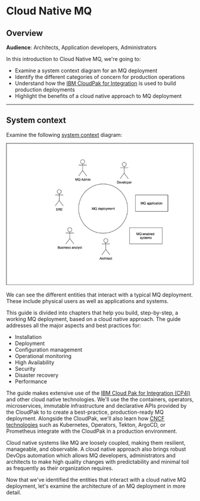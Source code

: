 # Cloud Native MQ 

<!--- cSpell:ignore CNCF qube cntk autoplay allowfullscreen -->

## Overview
**Audience**: Architects, Application developers, Administrators

In this introduction to Cloud Native MQ, we're going to:

* Examine a system context diagram for an MQ deployment
* Identify the different categories of concern for production operations
* Understand how the
  [IBM CloudPak for
  Integration](https://cloud.ibm.com/docs/cloud-pak-integration) is used to
  build production deployments
* Highlight the benefits of a cloud native approach to MQ deployment

---

## System context

Examine the following [system context](https://en.wikipedia.org/wiki/System_context_diagram) diagram:

![Application-Landscape](images/mq-system-context.png)

We can see the different entities that interact with a typical MQ deployment.
These include physical users as well as applications and systems.

This guide is divided into chapters that help you build, step-by-step, a working
MQ deployment, based on a cloud native approach. The guide addresses all the
major aspects and best practices for:

* Installation
* Deployment
* Configuration management
* Operational monitoring
* High Availability
* Security
* Disaster recovery
* Performance

The guide makes extensive use of the [IBM Cloud Pak for Integration
(CP4I)](https://cloud.ibm.com/docs/cloud-pak-integration) and other cloud native
technologies. We'll use the the containers, operators, microservices, immutable
infrastructure and declarative APIs provided by the CloudPak to to create a
best-practice, production-ready MQ deployment. Alongside the CloudPak, we'll
also learn how [CNCF technologies](https://landscape.cncf.io/) such as
Kubernetes, Operators, Tekton, ArgoCD, or Prometheus integrate with the CloudPak
in a production environment.

Cloud native systems like MQ are loosely coupled, making them resilient,
manageable, and observable. A cloud native approach also brings robust DevOps
automation which allows MQ developers, administrators and architects to make
high quality changes with predictability and minimal toil as frequently as their
organization requires.

Now that we've identified the entities that interact with a cloud native MQ
deployment, let's examine the architecture of an MQ deployment in more detail.


